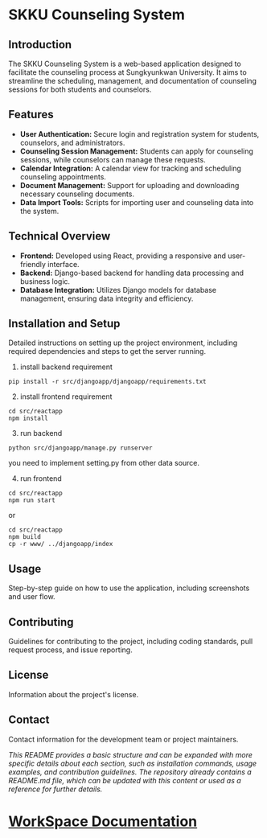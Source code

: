 # SKKU Counseling System

## Introduction
The SKKU Counseling System is a web-based application designed to facilitate the counseling process at Sungkyunkwan University. It aims to streamline the scheduling, management, and documentation of counseling sessions for both students and counselors.

## Features
- **User Authentication:** Secure login and registration system for students, counselors, and administrators.
- **Counseling Session Management:** Students can apply for counseling sessions, while counselors can manage these requests.
- **Calendar Integration:** A calendar view for tracking and scheduling counseling appointments.
- **Document Management:** Support for uploading and downloading necessary counseling documents.
- **Data Import Tools:** Scripts for importing user and counseling data into the system.

## Technical Overview
- **Frontend:** Developed using React, providing a responsive and user-friendly interface.
- **Backend:** Django-based backend for handling data processing and business logic.
- **Database Integration:** Utilizes Django models for database management, ensuring data integrity and efficiency.

## Installation and Setup
Detailed instructions on setting up the project environment, including required dependencies and steps to get the server running.

1. install backend requirement
```
pip install -r src/djangoapp/djangoapp/requirements.txt
```

2. install frontend requirement
```
cd src/reactapp
npm install
```

3. run backend
```
python src/djangoapp/manage.py runserver
```
you need to implement setting.py from other data source.

4. run frontend
```
cd src/reactapp
npm run start
```

or

```
cd src/reactapp
npm build
cp -r www/ ../djangoapp/index
```

## Usage
Step-by-step guide on how to use the application, including screenshots and user flow.

## Contributing
Guidelines for contributing to the project, including coding standards, pull request process, and issue reporting.

## License
Information about the project's license.

## Contact
Contact information for the development team or project maintainers.

*This README provides a basic structure and can be expanded with more specific details about each section, such as installation commands, usage examples, and contribution guidelines. The repository already contains a README.md file, which can be updated with this content or used as a reference for further details.*



# [WorkSpace Documentation](https://axiomatic-train-212.notion.site/c2712e48d27342cda69484fbad13ca11?pvs=4)

